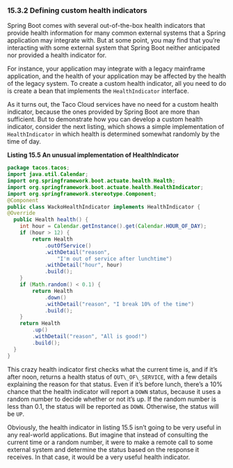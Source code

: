 ### 15.3.2 Defining custom health indicators

Spring Boot comes with several out-of-the-box health indicators that provide health information for many common external systems that a Spring application may integrate with. But at some point, you may find that you’re interacting with some external system that Spring Boot neither anticipated nor provided a health indicator for.

For instance, your application may integrate with a legacy mainframe application, and the health of your application may be affected by the health of the legacy system. To create a custom health indicator, all you need to do is create a bean that implements the `HealthIndicator` interface.

As it turns out, the Taco Cloud services have no need for a custom health indicator, because the ones provided by Spring Boot are more than sufficient. But to demonstrate how you can develop a custom health indicator, consider the next listing, which shows a simple implementation of `HealthIndicator` in which health is determined somewhat randomly by the time of day.

**Listing 15.5 An unusual implementation of HealthIndicator**

```java
package tacos.tacos;
import java.util.Calendar;
import org.springframework.boot.actuate.health.Health;
import org.springframework.boot.actuate.health.HealthIndicator;
import org.springframework.stereotype.Component;
@Component
public class WackoHealthIndicator implements HealthIndicator {
@Override
  public Health health() {
    int hour = Calendar.getInstance().get(Calendar.HOUR_OF_DAY);
    if (hour > 12) {
        return Health
            .outOfService()
            .withDetail("reason",
                "I'm out of service after lunchtime")
            .withDetail("hour", hour)
            .build();
    }
    if (Math.random() < 0.1) {
        return Health
            .down()
            .withDetail("reason", "I break 10% of the time")
            .build();
    }
    return Health
        .up()
        .withDetail("reason", "All is good!")
        .build();
  }
}
```


This crazy health indicator first checks what the current time is, and if it’s after noon, returns a health status of `OUT\_OF\_SERVICE`, with a few details explaining the reason for that status. Even if it’s before lunch, there’s a 10% chance that the health indicator will report a `DOWN` status, because it uses a random number to decide whether or not it’s up. If the random number is less than 0.1, the status will be reported as `DOWN`. Otherwise, the status will be `UP`.

Obviously, the health indicator in listing 15.5 isn’t going to be very useful in any real-world applications. But imagine that instead of consulting the current time or a random number, it were to make a remote call to some external system and determine the status based on the response it receives. In that case, it would be a very useful health indicator.


